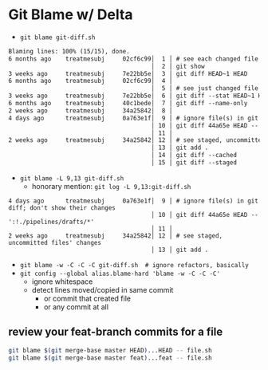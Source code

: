 # Git Blame w/ Delta
- `git blame git-diff.sh`
```txt
Blaming lines: 100% (15/15), done.
6 months ago    treatmesubj     02cf6c99│  1 │ # see each changed file and its changes
                                        │  2 │ git show
3 weeks ago     treatmesubj     7e22bb5e│  3 │ git diff HEAD~1 HEAD
6 months ago    treatmesubj     02cf6c99│  4 │
                                        │  5 │ # see just changed file names
3 weeks ago     treatmesubj     7e22bb5e│  6 │ git diff --stat HEAD~1 HEAD
6 months ago    treatmesubj     40c1bede│  7 │ git diff --name-only
2 weeks ago     treatmesubj     34a25842│  8 │
4 days ago      treatmesubj     0a763e1f│  9 │ # ignore file(s) in git diff; don't show their changes
                                        │ 10 │ git diff 44a65e HEAD -- ':!./pipelines/drafts/*'
                                        │ 11 │
2 weeks ago     treatmesubj     34a25842│ 12 │ # see staged, uncommitted files' changes
                                        │ 13 │ git add .
                                        │ 14 │ git diff --cached
                                        │ 15 │ git diff --staged
```

- `git blame -L 9,13 git-diff.sh`
    - honorary mention: `git log -L 9,13:git-diff.sh`
```text
4 days ago      treatmesubj     0a763e1f│  9 │ # ignore file(s) in git diff; don't show their changes
                                        │ 10 │ git diff 44a65e HEAD -- ':!./pipelines/drafts/*'
                                        │ 11 │
2 weeks ago     treatmesubj     34a25842│ 12 │ # see staged, uncommitted files' changes
                                        │ 13 │ git add .
```

- `git blame -w -C -C -C git-diff.sh  # ignore refactors, basically`
- `git config --global alias.blame-hard 'blame -w -C -C -C'`
    - ignore whitespace
    - detect lines moved/copied in same commit
        - or commit that created file
        - or any commit at all

## review your feat-branch commits for a file
```bash
git blame $(git merge-base master HEAD)...HEAD -- file.sh
git blame $(git merge-base master feat)...feat -- file.sh
```
